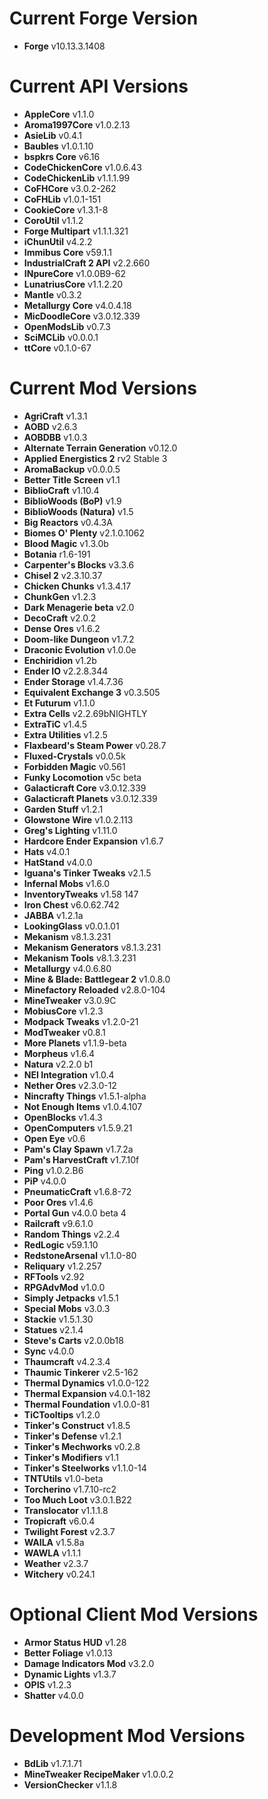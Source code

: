 Current Forge Version
=
- **Forge** v10.13.3.1408

Current API Versions
=
- **AppleCore** v1.1.0
- **Aroma1997Core** v1.0.2.13
- **AsieLib** v0.4.1
- **Baubles** v1.0.1.10
- **bspkrs Core** v6.16
- **CodeChickenCore** v1.0.6.43
- **CodeChickenLib** v1.1.1.99
- **CoFHCore** v3.0.2-262
- **CoFHLib** v1.0.1-151
- **CookieCore** v1.3.1-8
- **CoroUtil** v1.1.2
- **Forge Multipart** v1.1.1.321
- **iChunUtil** v4.2.2
- **Immibus Core** v59.1.1
- **IndustrialCraft 2 API** v2.2.660
- **INpureCore** v1.0.0B9-62
- **LunatriusCore** v1.1.2.20
- **Mantle** v0.3.2
- **Metallurgy Core** v4.0.4.18
- **MicDoodleCore** v3.0.12.339
- **OpenModsLib** v0.7.3
- **SciMCLib** v0.0.0.1
- **ttCore** v0.1.0-67

Current Mod Versions
=
- **AgriCraft** v1.3.1
- **AOBD** v2.6.3
- **AOBDBB** v1.0.3
- **Alternate Terrain Generation** v0.12.0
- **Applied Energistics 2** rv2 Stable 3
- **AromaBackup** v0.0.0.5
- **Better Title Screen** v1.1
- **BiblioCraft** v1.10.4
- **BiblioWoods (BoP)** v1.9
- **BiblioWoods (Natura)** v1.5
- **Big Reactors** v0.4.3A
- **Biomes O' Plenty** v2.1.0.1062
- **Blood Magic** v1.3.0b
- **Botania** r1.6-191
- **Carpenter's Blocks** v3.3.6
- **Chisel 2** v2.3.10.37
- **Chicken Chunks** v1.3.4.17
- **ChunkGen** v1.2.3
- **Dark Menagerie beta** v2.0
- **DecoCraft** v2.0.2
- **Dense Ores** v1.6.2
- **Doom-like Dungeon** v1.7.2
- **Draconic Evolution** v1.0.0e
- **Enchiridion** v1.2b
- **Ender IO** v2.2.8.344
- **Ender Storage** v1.4.7.36
- **Equivalent Exchange 3** v0.3.505
- **Et Futurum** v1.1.0
- **Extra Cells** v2.2.69bNIGHTLY
- **ExtraTiC** v1.4.5
- **Extra Utilities** v1.2.5
- **Flaxbeard's Steam Power** v0.28.7
- **Fluxed-Crystals** v0.0.5k
- **Forbidden Magic** v0.561
- **Funky Locomotion** v5c beta
- **Galacticraft Core** v3.0.12.339
- **Galacticraft Planets** v3.0.12.339
- **Garden Stuff** v1.2.1
- **Glowstone Wire** v1.0.2.113
- **Greg's Lighting** v1.11.0
- **Hardcore Ender Expansion** v1.6.7
- **Hats** v4.0.1
- **HatStand** v4.0.0
- **Iguana's Tinker Tweaks** v2.1.5
- **Infernal Mobs** v1.6.0
- **InventoryTweaks** v1.58 147
- **Iron Chest** v6.0.62.742
- **JABBA** v1.2.1a
- **LookingGlass** v0.0.1.01
- **Mekanism** v8.1.3.231
- **Mekanism Generators** v8.1.3.231
- **Mekanism Tools** v8.1.3.231
- **Metallurgy** v4.0.6.80
- **Mine & Blade: Battlegear 2** v1.0.8.0
- **Minefactory Reloaded** v2.8.0-104
- **MineTweaker** v3.0.9C
- **MobiusCore** v1.2.3
- **Modpack Tweaks** v1.2.0-21
- **ModTweaker** v0.8.1
- **More Planets** v1.1.9-beta
- **Morpheus** v1.6.4
- **Natura** v2.2.0 b1
- **NEI Integration** v1.0.4
- **Nether Ores** v2.3.0-12
- **Nincrafty Things** v1.5.1-alpha
- **Not Enough Items** v1.0.4.107
- **OpenBlocks** v1.4.3
- **OpenComputers** v1.5.9.21
- **Open Eye** v0.6
- **Pam's Clay Spawn** v1.7.2a
- **Pam's HarvestCraft** v1.7.10f
- **Ping** v1.0.2.B6
- **PiP** v4.0.0
- **PneumaticCraft** v1.6.8-72
- **Poor Ores** v1.4.6
- **Portal Gun** v4.0.0 beta 4
- **Railcraft** v9.6.1.0
- **Random Things** v2.2.4
- **RedLogic** v59.1.10
- **RedstoneArsenal** v1.1.0-80
- **Reliquary** v1.2.257
- **RFTools** v2.92
- **RPGAdvMod** v1.0.0
- **Simply Jetpacks** v1.5.1
- **Special Mobs** v3.0.3
- **Stackie** v1.5.1.30
- **Statues** v2.1.4
- **Steve's Carts** v2.0.0b18
- **Sync** v4.0.0
- **Thaumcraft** v4.2.3.4
- **Thaumic Tinkerer** v2.5-162
- **Thermal Dynamics** v1.0.0-122
- **Thermal Expansion** v4.0.1-182
- **Thermal Foundation** v1.0.0-81
- **TiCTooltips** v1.2.0
- **Tinker's Construct** v1.8.5
- **Tinker's Defense** v1.2.1
- **Tinker's Mechworks** v0.2.8
- **Tinker's Modifiers** v1.1
- **Tinker's Steelworks** v1.1.0-14
- **TNTUtils** v1.0-beta
- **Torcherino** v1.7.10-rc2
- **Too Much Loot** v3.0.1.B22
- **Translocator** v1.1.1.8
- **Tropicraft** v6.0.4
- **Twilight Forest** v2.3.7
- **WAILA** v1.5.8a
- **WAWLA** v1.1.1
- **Weather** v2.3.7
- **Witchery** v0.24.1
 
Optional Client Mod Versions
=
- **Armor Status HUD** v1.28
- **Better Foliage** v1.0.13
- **Damage Indicators Mod** v3.2.0
- **Dynamic Lights** v1.3.7
- **OPIS** v1.2.3
- **Shatter** v4.0.0

Development Mod Versions
=
- **BdLib** v1.7.1.71
- **MineTweaker RecipeMaker** v1.0.0.2
- **VersionChecker** v1.1.8
